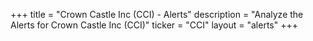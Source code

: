 +++
title = "Crown Castle Inc (CCI) - Alerts"
description = "Analyze the Alerts for Crown Castle Inc (CCI)"
ticker = "CCI"
layout = "alerts"
+++

